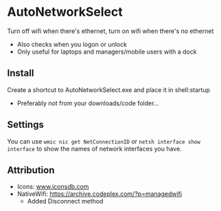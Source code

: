 # AutoNetworkSelect
Turn off wifi when there's ethernet, turn on wifi when there's no ethernet
* Also checks when you logon or unlock
* Only useful for laptops and managers/mobile users with a dock

## Install
Create a shortcut to AutoNetworkSelect.exe and place it in shell:startup
* Preferably not from your downloads/code folder...

## Settings
You can use `wmic nic get NetConnectionID` or `netsh interface show interface` to show the names of network interfaces you have.

## Attribution
* Icons: www.iconsdb.com
* NativeWifi: https://archive.codeplex.com/?p=managedwifi
  * Added Disconnect method
